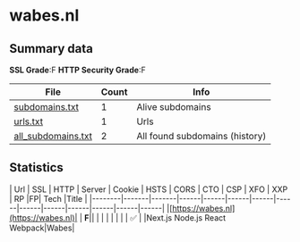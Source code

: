 

# wabes.nl
## Summary data


**SSL Grade**:F
**HTTP Security Grade**:F


| File       | Count | Info |
|------------|-------|------|
|[subdomains.txt](/data/wabes.nl/subdomains.txt)|1|Alive subdomains|
|[urls.txt](/data/wabes.nl/urls.txt)|1|Urls|
|[all_subdomains.txt](/data/wabes.nl/all_subdomains.txt)|2|All found subdomains (history)|


## Statistics


| Url | SSL | HTTP | Server | Cookie | HSTS | CORS | CTO | CSP | XFO | XXP | RP |FP| Tech |Title |
|--------|-------|-------|------|------|------|------|------|------|------|------|------|------|------|
|[https://wabes.nl](https://wabes.nl)| | **F**|| | | | | | | | :white_check_mark: | |Next.js Node.js React Webpack|Wabes|
